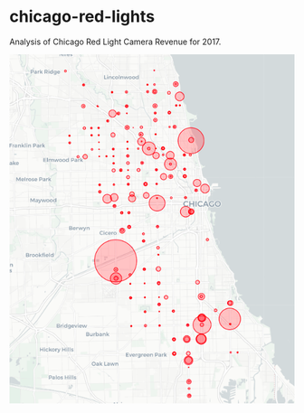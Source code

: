 # chicago-red-lights

Analysis of Chicago Red Light Camera Revenue for 2017.

![Image](images/Revenue_2017.png)
